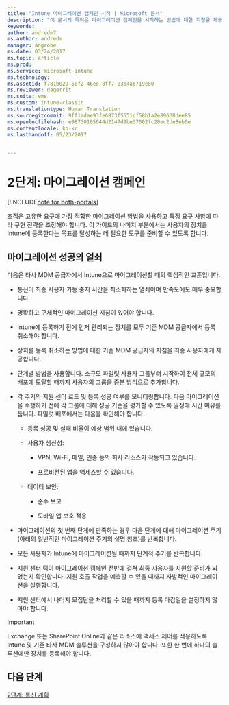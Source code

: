 ```yaml
---
title: "Intune 마이그레이션 캠페인 시작 | Microsoft 문서"
description: "이 문서의 목적은 마이그레이션 캠페인을 시작하는 방법에 대한 지침을 제공하는 것입니다."
keywords: 
author: andredm7
ms.author: andredm
manager: angrobe
ms.date: 03/24/2017
ms.topic: article
ms.prod: 
ms.service: microsoft-intune
ms.technology: 
ms.assetid: f781b029-50f2-46ee-8ff7-03b4a6719e80
ms.reviewer: dagerrit
ms.suite: ems
ms.custom: intune-classic
ms.translationtype: Human Translation
ms.sourcegitcommit: 9ff1adae93fe6873f5551cf58b1a2e89638dee85
ms.openlocfilehash: e98730105044d2147d9be37002fc20ec2de8eb0e
ms.contentlocale: ko-kr
ms.lasthandoff: 05/23/2017


---
```


# <a name="phase-2-migration-campaign"></a>2단계: 마이그레이션 캠페인

[!INCLUDE[note for both-portals](../includes/note-for-both-portals.md)]

조직은 고유한 요구에 가장 적합한 마이그레이션 방법을 사용하고 특정 요구 사항에 따라 구현 전략을 조정해야 합니다. 이 가이드의 나머지 부분에서는 사용자의 장치를 Intune에 등록한다는 목표를 달성하는 데 필요한 도구를 준비할 수 있도록 합니다.

## <a name="keys-to-a-successful-migration"></a>마이그레이션 성공의 열쇠

다음은 타사 MDM 공급자에서 Intune으로 마이그레이션할 때의 핵심적인 교훈입니다.

-   통신이 최종 사용자 가동 중지 시간을 최소화하는 열쇠이며 만족도에도 매우 중요합니다.

-   명확하고 구체적인 마이그레이션 지침이 있어야 합니다.

-   Intune에 등록하기 전에 먼저 관리되는 장치를 모두 기존 MDM 공급자에서 등록 취소해야 합니다.

-   장치를 등록 취소하는 방법에 대한 기존 MDM 공급자의 지침을 최종 사용자에게 제공합니다.

-   단계별 방법을 사용합니다. 소규모 파일럿 사용자 그룹부터 시작하여 전체 규모의 배포에 도달할 때까지 사용자의 그룹을 증분 방식으로 추가합니다.

-   각 주기의 지원 센터 로드 및 등록 성공 여부를 모니터링합니다. 다음 마이그레이션을 수행하기 전에 각 그룹에 대해 성공 기준을 평가할 수 있도록 일정에 시간 여유를 둡니다. 파일럿 배포에서는 다음을 확인해야 합니다.

    -   등록 성공 및 실패 비율이 예상 범위 내에 있습니다.

    -   사용자 생산성:

        -   VPN, Wi-Fi, 메일, 인증 등의 회사 리소스가 작동되고 있습니다.

        -   프로비전된 앱을 액세스할 수 있습니다.

    -   데이터 보안:

        -   준수 보고

        -   모바일 앱 보호 적용

-   마이그레이션의 첫 번째 단계에 만족하는 경우 다음 단계에 대해 마이그레이션 주기(아래의 일반적인 마이그레이션 주기의 설명 참조)를 반복합니다.

-   모든 사용자가 Intune에 마이그레이션될 때까지 단계적 주기를 반복합니다.

-   지원 센터 팀이 마이그레이션 캠페인 전반에 걸쳐 최종 사용자를 지원할 준비가 되었는지 확인합니다. 지원 호출 작업을 예측할 수 있을 때까지 자발적인 마이그레이션을 실행합니다.

-   지원 센터에서 나머지 모집단을 처리할 수 있을 때까지 등록 마감일을 설정하지 않아야 합니다.

> [!IMPORTANT] 
> Exchange 또는 SharePoint Online과 같은 리소스에 액세스 제어를 적용하도록 Intune 및 기존 타사 MDM 솔루션을 구성하지 않아야 합니다. 또한 한 번에 하나의 솔루션에만 장치를 등록해야 합니다.

## <a name="next-steps"></a>다음 단계

[2단계: 통신 계획](/intune-classic/plan-design/migration-phase2-communication-plan)

